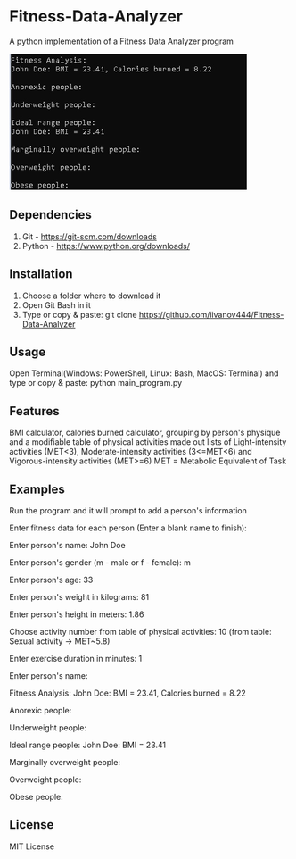 # Fitness-Data-Analyzer
A python implementation of a Fitness Data Analyzer program

![Program GUI window](screenshots/1.jpg "width=426,height=244")

## Dependencies
1. Git - https://git-scm.com/downloads
2. Python - https://www.python.org/downloads/

## Installation
1. Choose a folder where to download it
2. Open Git Bash in it
3. Type or copy & paste: git clone https://github.com/iivanov444/Fitness-Data-Analyzer

## Usage
Open Terminal(Windows: PowerShell, Linux: Bash, MacOS: Terminal)
and type or copy & paste: python main_program.py

## Features
BMI calculator, calories burned calculator, grouping by person's physique and a modifiable table of physical activities made out lists of Light-intensity activities (MET<3), Moderate-intensity activities (3<=MET<6) and Vigorous-intensity activities (MET>=6)
MET = Metabolic Equivalent of Task

## Examples
Run the program and it will prompt to add a person's information

Enter fitness data for each person (Enter a blank name to finish):

Enter person's name: John Doe

Enter person's gender (m - male or f - female): m

Enter person's age: 33

Enter person's weight in kilograms: 81

Enter person's height in meters: 1.86

Choose activity number from table of physical activities: 10 (from table: Sexual activity -> MET~5.8)

Enter exercise duration in minutes: 1

Enter person's name:

Fitness Analysis:
John Doe: BMI = 23.41, Calories burned = 8.22

Anorexic people:

Underweight people:

Ideal range people:
John Doe: BMI = 23.41

Marginally overweight people:

Overweight people:

Obese people:

## License
MIT License
